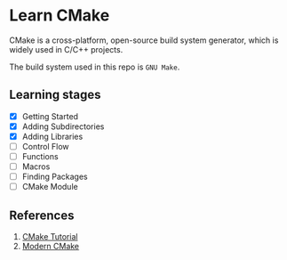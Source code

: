 # Learn CMake

CMake is a cross-platform, open-source build system generator, which is widely used in C/C++ projects. 

The build system used in this repo is `GNU Make`. 

## Learning stages
- [x] Getting Started
- [x] Adding Subdirectories
- [x] Adding Libraries
- [ ] Control Flow
- [ ] Functions
- [ ] Macros
- [ ] Finding Packages
- [ ] CMake Module

## References
1. [CMake Tutorial](https://cmake.org/cmake/help/latest/guide/tutorial/index.html)
2. [Modern CMake](https://cliutils.gitlab.io/modern-cmake/)